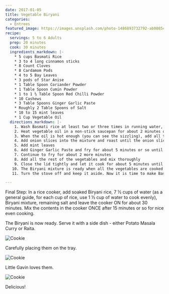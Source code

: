 ```yaml
---
date: 2017-01-05
title: Vegetable Biryani
categories:
  - Entrees
featured_image: https://images.unsplash.com/photo-1486893732792-ab0085cb2d43?w=1560&h=940&fit=crop
recipe:
  servings: 5 to 6 Adults
  prep: 20 minutes
  cook: 30 minutes
  ingredients_markdown: |-
    * 5 cups Basmati Rice
    * 3 to 4 long cinnamon sticks
    * 8 Count Cloves
    * 8 Cardamom Pods
    * 4 to 5 Bay Leaves
    * 3 pods of Star Anise
    * 1 Table Spoon Coriander Powder
    * 1 Table Spoon Cumin Powder
    * 1 to 1 ½ Table Spoon Red Chilli Powder
    * 10 Cashews
    * 3 Table Spoons Ginger Garlic Paste
    * Roughly 2 Table Spoons of Salt
    * 10 to 15 mint leaves
    * 1 Cup Vegetable Oil
  directions_markdown: |-
    1. Wash Basmati rice at least two or three times in running water, and soak the rice in cold water for 10 minutes. Later, drain water and leave the rice in the bowl and set it aside
    2. Heat vegetable oil in a non-stick saucepan for about 2 minutes or so on medium heat
    3. When the oil is hot enough (you can see the sizzling), add all the spices mentioned below in the hot oil in the following order and keep mixing while you add the ingredients. The order is critical because some ingredients don't need too much of heat, some need heat to get the juices flowing. Cinnamon, Cloves, Cardamom, Bay Leaves, Star Anise, Cashews
    4. Add onion slices into the mixture and roast until the onion slices turns into a golden brown tint
    5. Add mint leaves
    6. Add Ginger Garlic Paste and fry for about 5 minutes or so until toasted and fragrant, and then add coriander powder, cumin powder, red chili powder, and a little bit of salt
    7. Continue to fry for about 2 more minutes
    8. Add all the rest of the vegetables and mix thoroughly
    9. Close the lid tightly and let it cook for about 5 minutes until the vegetables cook nice and soft - especially the potatoes and carrots.
   10. The Biryani mixture is ready when all the vegetables are cooked nice and even
   11. Turn the stove off and keep it aside. Now it is time to make Basmati rice...

---
```

Final Step:
In a rice cooker, add soaked Biryani rice, 7 ½ cups of water (as a general guide, for each cup of rice, use 1 ½ cup of water to cook evenly), Biryani mixture, remaining salt and leave the cooker ON for about 30 minutes. Mix the contents in the cooker ONCE after 15 minutes or so for nice even cooking.

The Biryani is now ready. Serve it with a side dish - either Potato Masala Curry or Raita.

![Cookie](https://source.unsplash.com/euGck1ifvp0)

Carefully placing them on the tray.

![Cookie](https://source.unsplash.com/RUPPakds28k)

Little Gavin loves them.

![Cookie](https://source.unsplash.com/YnrSLOAjOEA)

Delicious!
